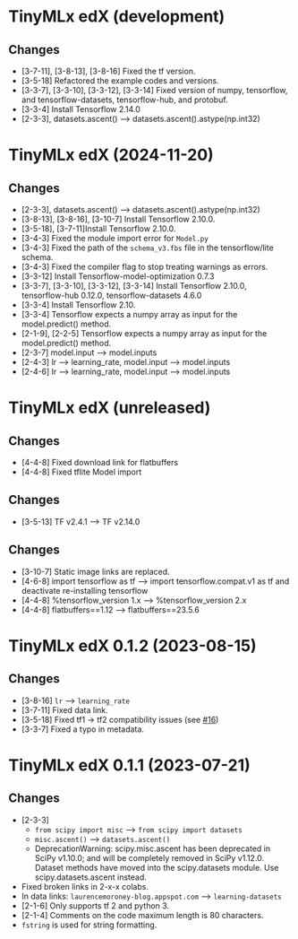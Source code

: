 # TinyMLx edX  (development)

## Changes
- [3-7-11], [3-8-13], [3-8-16] Fixed the tf version.
- [3-5-18] Refactored the example codes and versions.
- [3-3-7], [3-3-10], [3-3-12], [3-3-14] Fixed version of numpy, tensorflow, and tensorflow-datasets, tensorflow-hub, and protobuf.
- [3-3-4] Install Tensorflow 2.14.0
- [2-3-3], datasets.ascent() --> datasets.ascent().astype(np.int32)

# TinyMLx edX  (2024-11-20)

## Changes
- [2-3-3], datasets.ascent() --> datasets.ascent().astype(np.int32)
- [3-8-13], [3-8-16], [3-10-7] Install Tensorflow 2.10.0.
- [3-5-18], [3-7-11]Install Tensorflow 2.10.0.
- [3-4-3] Fixed the module import error for `Model.py`
- [3-4-3] Fixed the path of the `schema_v3.fbs` file in the tensorflow/lite schema.
- [3-4-3] Fixed the compiler flag to stop treating warnings as errors.
- [3-3-12] Install Tensorflow-model-optimization 0.7.3
- [3-3-7], [3-3-10], [3-3-12], [3-3-14] Install Tensorflow 2.10.0, tensorflow-hub 0.12.0, tensorflow-datasets 4.6.0
- [3-3-4] Install Tensorflow 2.10.
- [3-3-4] Tensorflow expects a numpy array as input for the model.predict() method.
- [2-1-9], [2-2-5]  Tensorflow expects a numpy array as input for the model.predict() method.
- [2-3-7] model.input --> model.inputs
- [2-4-3] lr --> learning_rate, model.input --> model.inputs
- [2-4-6] lr --> learning_rate, model.input --> model.inputs



# TinyMLx edX (unreleased)

## Changes
- [4-4-8] Fixed download link for flatbuffers
- [4-4-8] Fixed tflite Model import


## Changes
- [3-5-13] TF v2.4.1 --> TF v2.14.0

## Changes
- [3-10-7] Static image links are replaced.
- [4-6-8] import tensorflow as tf --> import tensorflow.compat.v1 as tf and deactivate re-installing tensorflow
- [4-4-8] %tensorflow_version 1.x --> %tensorflow_version 2.x
- [4-4-8] flatbuffers==1.12 --> flatbuffers==23.5.6



# TinyMLx edX 0.1.2 (2023-08-15)

## Changes
- [3-8-16] `lr` --> `learning_rate`
- [3-7-11] Fixed data link.
- [3-5-18] Fixed tf1 -> tf2 compatibility issues (see [#16](https://github.com/tinyMLx/colabs/pull/16))
- [3-3-7] Fixed a typo in metadata. 


# TinyMLx edX 0.1.1 (2023-07-21)

## Changes
- [2-3-3] 
  - `from scipy import misc` --> `from scipy import datasets`
  - `misc.ascent()` --> `datasets.ascent()`
  - DeprecationWarning: scipy.misc.ascent has been deprecated in SciPy v1.10.0; 
    and will be completely removed in SciPy v1.12.0. Dataset methods have moved 
    into the scipy.datasets module. Use scipy.datasets.ascent instead.
- Fixed broken links in 2-x-x colabs. 
- In data links: `laurencemoroney-blog.appspot.com` --> `learning-datasets`
- [2-1-6] Only supports tf 2 and python 3.
- [2-1-4] Comments on the code maximum length is 80 characters.
- `fstring` is used for string formatting.
